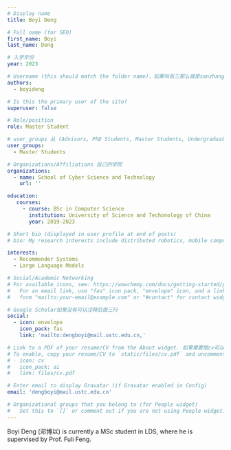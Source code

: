 ```yaml
---
# Display name
title: Boyi Deng

# Full name (for SEO)
first_name: Boyi
last_name: Deng

# 入学年份
year: 2023

# Username (this should match the folder name)，如果叫张三那么就是sanzhang
authors:
  - boyideng

# Is this the primary user of the site? 
superuser: false

# Role/position 
role: Master Student

# user_groups 从 (Advisors, PhD Students, Master Students, Undergraduate) 从这四个里面选
user_groups:
  - Master Students

# Organizations/Affiliations 自己的学院
organizations:
  - name: School of Cyber Science and Technology
    url: ''

education:
   courses:
     - course: BSc in Computer Science
       institution: University of Science and Techonology of China
       year: 2019-2023

# Short bio (displayed in user profile at end of posts)
# bio: My research interests include distributed robotics, mobile computing and programmable matter.

interests:
  - Recommender Systems
  - Large Language Models

# Social/Academic Networking
# For available icons, see: https://wowchemy.com/docs/getting-started/page-builder/#icons
#   For an email link, use "fas" icon pack, "envelope" icon, and a link in the
#   form "mailto:your-email@example.com" or "#contact" for contact widget.

# Google Scholar如果没有可以注释后面三行
social:
  - icon: envelope
    icon_pack: fas
    link: 'mailto:dengboyi@mail.ustc.edu.cn,'

# Link to a PDF of your resume/CV from the About widget. 如果需要放cv可以发给我
# To enable, copy your resume/CV to `static/files/cv.pdf` and uncomment the lines below.
# - icon: cv
#   icon_pack: ai
#   link: files/cv.pdf

# Enter email to display Gravatar (if Gravatar enabled in Config)
email: 'dengboyi@mail.ustc.edu.cn'

# Organizational groups that you belong to (for People widget)
#   Set this to `[]` or comment out if you are not using People widget.
---
```


Boyi Deng (邓博以) is currently a MSc student in LDS, where he is supervised by Prof. Fuli Feng.
